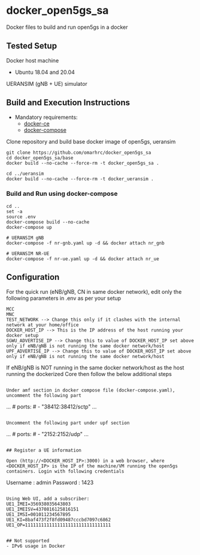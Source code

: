 # docker_open5gs_sa
Docker files to build and run open5gs in a docker

## Tested Setup

Docker host machine

- Ubuntu 18.04 and 20.04

UERANSIM (gNB + UE) simulator

## Build and Execution Instructions

* Mandatory requirements:
	* [docker-ce](https://docs.docker.com/install/linux/docker-ce/ubuntu)
	* [docker-compose](https://docs.docker.com/compose)


Clone repository and build base docker image of open5gs, ueransim

```
git clone https://github.com/omarhrc/docker_open5gs_sa
cd docker_open5gs_sa/base
docker build --no-cache --force-rm -t docker_open5gs_sa .

cd ../ueransim
docker build --no-cache --force-rm -t docker_ueransim .
```

### Build and Run using docker-compose

```
cd ..
set -a
source .env
docker-compose build --no-cache
docker-compose up

# UERANSIM gNB
docker-compose -f nr-gnb.yaml up -d && docker attach nr_gnb

# UERANSIM NR-UE
docker-compose -f nr-ue.yaml up -d && docker attach nr_ue
```

## Configuration

For the quick run (eNB/gNB, CN in same docker network), edit only the following parameters in .env as per your setup

```
MCC
MNC
TEST_NETWORK --> Change this only if it clashes with the internal network at your home/office
DOCKER_HOST_IP --> This is the IP address of the host running your docker setup
SGWU_ADVERTISE_IP --> Change this to value of DOCKER_HOST_IP set above only if eNB/gNB is not running the same docker network/host
UPF_ADVERTISE_IP --> Change this to value of DOCKER_HOST_IP set above only if eNB/gNB is not running the same docker network/host
```

If eNB/gNB is NOT running in the same docker network/host as the host running the dockerized Core then follow the below additional steps

```

Under amf section in docker compose file (docker-compose.yaml), uncomment the following part
```
...
    # ports:
    #   - "38412:38412/sctp"
...
```

Uncomment the following part under upf section
```
...
    # ports:
    #   - "2152:2152/udp"
...
```

## Register a UE information

Open (http://<DOCKER_HOST_IP>:3000) in a web browser, where <DOCKER_HOST_IP> is the IP of the machine/VM running the open5gs containers. Login with following credentials
```
Username : admin
Password : 1423
```

Using Web UI, add a subscriber:
UE1_IMEI=356938035643803
UE1_IMEISV=4370816125816151
UE1_IMSI=001011234567895
UE1_KI=8baf473f2f8fd09487cccbd7097c6862
UE1_OP=11111111111111111111111111111111


## Not supported
- IPv6 usage in Docker

